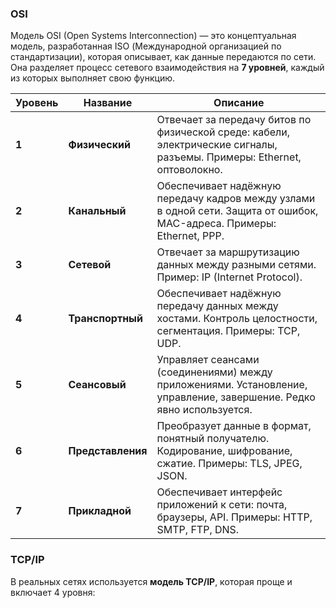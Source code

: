 ### OSI
Модель OSI (Open Systems Interconnection) — это концептуальная модель, разработанная ISO (Международной организацией по стандартизации), которая описывает, как данные передаются по сети. Она разделяет процесс сетевого взаимодействия на **7 уровней**, каждый из которых выполняет свою функцию.

|Уровень|Название|Описание|
|---|---|---|
|**1**|**Физический**|Отвечает за передачу битов по физической среде: кабели, электрические сигналы, разъемы. Примеры: Ethernet, оптоволокно.|
|**2**|**Канальный**|Обеспечивает надёжную передачу кадров между узлами в одной сети. Защита от ошибок, MAC-адреса. Примеры: Ethernet, PPP.|
|**3**|**Сетевой**|Отвечает за маршрутизацию данных между разными сетями. Пример: IP (Internet Protocol).|
|**4**|**Транспортный**|Обеспечивает надёжную передачу данных между хостами. Контроль целостности, сегментация. Примеры: TCP, UDP.|
|**5**|**Сеансовый**|Управляет сеансами (соединениями) между приложениями. Установление, управление, завершение. Редко явно используется.|
|**6**|**Представления**|Преобразует данные в формат, понятный получателю. Кодирование, шифрование, сжатие. Примеры: TLS, JPEG, JSON.|
|**7**|**Прикладной**|Обеспечивает интерфейс приложений к сети: почта, браузеры, API. Примеры: HTTP, SMTP, FTP, DNS.|

### TCP/IP
В реальных сетях используется **модель TCP/IP**, которая проще и включает 4 уровня:
